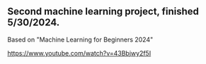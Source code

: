 ## Second machine learning project, finished 5/30/2024.  









Based on "Machine Learning for Beginners 2024"

https://www.youtube.com/watch?v=43Bbjwy2f5I
